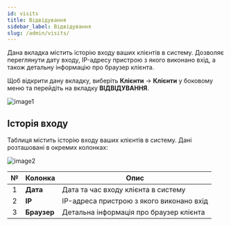 ```yaml
---
id: visits
title: Відвідування
sidebar_label: Відвідування
slug: /admin/visits/
---
```


Дана вкладка містить історію входу ваших клієнтів в систему. Дозволяє переглянути дату входу, IP-адресу пристрою з якого виконано вхід, а також детальну інформацію про браузер клієнта.

Щоб відкрити дану вкладку, виберіть **Клієнти** → **Клієнти** у боковому меню та перейдіть на вкладку **ВІДВІДУВАННЯ**.

![image1](/img/uk/admin_clients_visits/image1.png)

## Історія входу

Таблиця містить історію входу ваших клієнтів в систему. Дані розташовані в окремих колонках:

![image2](/img/uk/admin_clients_visits/image2.png)

|  №  | Колонка | Опис |
| :-: | ------- | ---- |
| 1 | **Дата** | Дата та час входу клієнта в систему |
| 2 | **IP** | IP-адреса пристрою з якого виконано вхід |
| 3 | **Браузер** | Детальна інформація про браузер клієнта |
